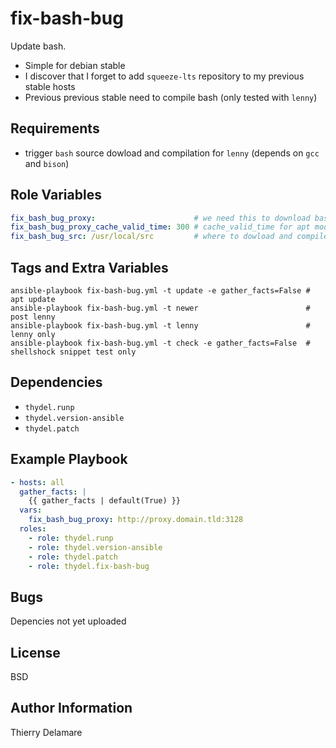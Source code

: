 # fix-bash-bug

Update bash.

- Simple for debian stable
- I discover that I forget to add `squeeze-lts` repository to my previous stable hosts
- Previous previous stable need to compile bash (only tested with `lenny`)

## Requirements

- trigger `bash` source dowload and compilation for `lenny` (depends on `gcc` and `bison`)

## Role Variables

``` yaml
fix_bash_bug_proxy:                      # we need this to download bash sources, OK if empty
fix_bash_bug_proxy_cache_valid_time: 300 # cache_valid_time for apt module
fix_bash_bug_src: /usr/local/src         # where to dowload and compile bash-3.2 for lenny
```

## Tags and Extra Variables

``` ShellSession
ansible-playbook fix-bash-bug.yml -t update -e gather_facts=False # apt update
ansible-playbook fix-bash-bug.yml -t newer                        # post lenny
ansible-playbook fix-bash-bug.yml -t lenny                        # lenny only
ansible-playbook fix-bash-bug.yml -t check -e gather_facts=False  # shellshock snippet test only
```

## Dependencies

- `thydel.runp`
- `thydel.version-ansible`
- `thydel.patch`

## Example Playbook

``` yaml
- hosts: all
  gather_facts: |
    {{ gather_facts | default(True) }}
  vars:
    fix_bash_bug_proxy: http://proxy.domain.tld:3128
  roles:
    - role: thydel.runp
    - role: thydel.version-ansible
    - role: thydel.patch
    - role: thydel.fix-bash-bug
```

## Bugs

Depencies not yet uploaded

## License

BSD

## Author Information

Thierry Delamare

